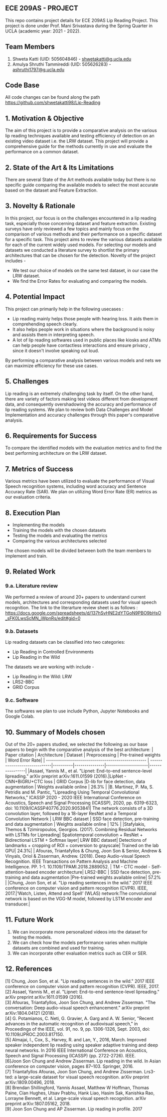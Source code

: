 ## ECE 209AS - PROJECT

This repo contains project details for ECE 209AS Lip Reading Project. This project is done under Prof. Mani Srivastava during the Spring Quarter in UCLA (academic year: 2021 - 2022).

## Team Members
1. Shweta Katti (UID: 505604846) - shwetakatti@g.ucla.edu
2. Amulya Shruthi Tammireddi (UID: 505626283) - ashruthi1797@g.ucla.edu


## Code Base
All code changes can be found along the path https://github.com/shwetakatti98/Lip-Reading


## 1. Motivation & Objective

The aim of this project is to provide a comparative analysis on the various lip reading techniques available and testing efficiency of detection on an existing video dataset i.e. the LRW dataset. This project will provide a comprehensive guide for the methods currently in use and evaluate the performance on a common dataset.

## 2. State of the Art & Its Limitations

There are several State of the Art methods available today but there is no specific guide comparing the available models to select the most accurate based on the dataset and Feature Extraction.

## 3. Novelty & Rationale

In this project, our focus is on the challenges encountered in a lip reading task, especially those concerning dataset and feature extraction. Existing surveys have only reviewed a few topics and mainly focus on the comparison of various methods and their performance on a specific dataset for a specific task. This project aims to review the various datasets available for each of the current widely used models. For selecting our models and datasets we conducted a literature survey to shortlist the primary architectures that can be chosen for the detection.
Novelty of the project includes -
- We test our choice of models on the same test dataset, in our case the LRW dataset. 
- We find the Error Rates for evaluating and comparing the models.


## 4. Potential Impact

This project can primarily help in the following usecases :

- Lip reading mainly helps those people with hearing loss. It aids them in comprehending speech clearly. <br>
- It also helps people work in situations where the background is noisy and assists them in interpreting speech.<br>
- A lot of lip reading softwares used in public places like kiosks and ATMs can help people have contactless interactions and ensure privacy , since it doesn't involve speaking out loud.<br>

By performing a comparative analysis between various models and nets we can maximize efficiency for these use cases.

## 5. Challenges

Lip reading is an extremely challenging task by itself. On the other hand, there are variety of factors making test videos different from development data, and consequently overshadowing the accuracy and performance of lip reading systems. We plan to review both Data Challenges and Model Implementation and accuracy challenges through this paper's comparative analysis.

## 6. Requirements for Success
To compare the identified models with the evaluation metrics and to find the best performing architecture on the LRW dataset. 

## 7. Metrics of Success
Various metrics have been utilized to evaluate the performance of Visual Speech recognition systems, including word accuracy and Sentence Accuracy Rate (SAR). We plan on utilizing Word Error Rate (ER) metrics as our evaluation criteria.

## 8. Execution Plan
- Implementing the models
- Training the models with the chosen datasets
- Testing the models and evaluating the metrics
- Comparing the various architectures selected

The chosen models will be divided between both the team members to implement and train.

## 9. Related Work

### 9.a. Literature review
We performed a review of around 20+ papers to understand current models, architectures and corresponding datasets used for visual speech recognition. The link to the literarture review sheet is as follows :
https://docs.google.com/spreadsheets/d/137hSvHNE2dYTGoN9PBO9bHsO_sFK0LwsScMN_iWpnRs/edit#gid=0


### 9.b. Datasets

Lip reading datasets can be classified into two categories: 
- Lip Reading in Controlled Environments
- Lip Reading in the Wild

The datasets we are working with include -
-  Lip Reading in the Wild: LRW
-  LRS2-BBC
-  GRID Corpus

### 9.c. Software
The softwares we plan to use include Python, Jupyter Notebooks and Google Colab.

## 10. Summary of Models chosen
Out of the 20+ papers studied, we selected the following as our base papers to begin with the comparative analysis of the best architecture:
| Paper citation                | Architecture         | Dataset  | Preprocessing | Pre-trained weights | Word Error Rate|
| -------------------------------------------------- | -----------------------------|----------|---------------|---------------------|----------------|
|Assael, Yannis M., et al. "Lipnet: End-to-end sentence-level lipreading." arXiv preprint arXiv:1611.01599 (2016).|LipNet - CNN+BiGRU+CTC loss | GRID Corpus |D-lib for face detection, data augmentation | Weights available online | 26.3% |
|B. Martinez, P. Ma, S. Petridis and M. Pantic, "Lipreading Using Temporal Convolutional Networks," ICASSP 2020 - 2020 IEEE International Conference on Acoustics, Speech and Signal Processing (ICASSP), 2020, pp. 6319-6323, doi: 10.1109/ICASSP40776.2020.9053841| The network consists of a 3D convolution layer, followed by a 18-layer ResNet and a Temporal Convolution Network | LRW BBC dataset | SSD face detection, pre-training and data augmentation | Weights available online | 12% |
|Stafylakis, Themos & Tzimiropoulos, Georgios. (2017). Combining Residual Networks with LSTMs for Lipreading| Spatiotemporal convolution + ResNet + Bidirectional LSTM + Softmax layer| LRW BBC dataset| Detections of landmarks + cropping of ROI + conversion to grayscale| Trained on the lab GPU| 24.3%|
| Afouras, Triantafyllos & Chung, Joon Son & Senior, Andrew & Vinyals, Oriol & Zisserman, Andrew. (2018). Deep Audio-visual Speech Recognition. IEEE Transactions on Pattern Analysis and Machine Intelligence. PP. 1-1. 10.1109/TPAMI.2018.2889052. | TM - CTC model - Self-attention-based encoder architecture| LRS2-BBC | SSD face detection, pre-training and data augmentation |Pre-trained weights available online| 57.2% |
|Chung, Joon Son, et al. "Lip reading sentences in the wild." 2017 IEEE conference on computer vision and pattern recognition (CVPR). IEEE, 2017.|‘Watch, Listen, Attend and Spell’ (WLAS) network:The convolutional network is based on the VGG-M model, followed by LSTM encoder and transducer.|

## 11. Future Work
1. We can incorporate more personalized videos into the dataset for testing the models.
2. We can check how the models performance varies when multiple datasets are combined and used for training.
3. We can incorporate other evaluation metrics such as CER or SER.

## 12. References

[1] Chung, Joon Son, et al. "Lip reading sentences in the wild." 2017 IEEE conference on computer vision and pattern recognition (CVPR). IEEE, 2017. <br>
[2] Assael, Yannis M., et al. "Lipnet: End-to-end sentence-level lipreading." arXiv preprint arXiv:1611.01599 (2016). <br>
[3] Afouras, Triantafyllos, Joon Son Chung, and Andrew Zisserman. "The conversation: Deep audio-visual speech enhancement." arXiv preprint arXiv:1804.04121 (2018). <br>
[4] G. Potamianos, C. Neti, G. Gravier, A. Garg and A. W. Senior, "Recent advances in the automatic recognition of audiovisual speech," in Proceedings of the IEEE, vol. 91, no. 9, pp. 1306-1326, Sept. 2003, doi: 10.1109/JPROC.2003.817150. <br>
[5] Almajai, I., Cox, S., Harvey, R. and Lan, Y., 2016, March. Improved speaker independent lip reading using speaker adaptive training and deep neural networks. In 2016 IEEE International Conference on Acoustics, Speech and Signal Processing (ICASSP) (pp. 2722-2726). IEEE. <br>
[6]Joon Son Chung and Andrew Zisserman. Lip reading in the wild. In Asian conference on computer vision, pages 87–103. Springer, 2016. <br>
[7] Triantafyllos Afouras, Joon Son Chung, and Andrew Zisserman. Lrs3-ted: a large-scale dataset for visual speech recognition. arXiv preprint arXiv:1809.00496, 2018. <br>
[8]  Brendan Shillingford, Yannis Assael, Matthew W Hoffman, Thomas Paine, Cían Hughes, Utsav Prabhu, Hank Liao, Hasim Sak, Kanishka Rao, Lorrayne Bennett, et al. Large-scale visual speech recognition. arXiv preprint arXiv:1807.05162, 2018.<br>
[9] Joon Son Chung and AP Zisserman. Lip reading in profile. 2017 <br>

